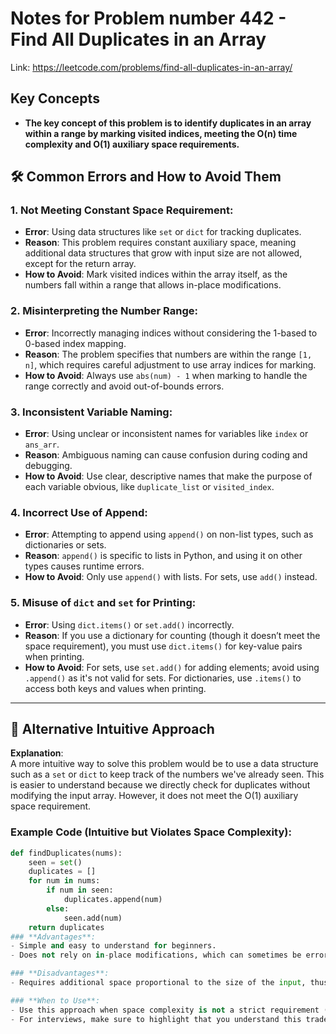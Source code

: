 # Notes for Problem number 442 - Find All Duplicates in an Array

Link: https://leetcode.com/problems/find-all-duplicates-in-an-array/

## Key Concepts
- **The key concept of this problem is to identify duplicates in an array within a range by marking visited indices, meeting the O(n) time complexity and O(1) auxiliary space requirements.**

## 🛠️ Common Errors and How to Avoid Them

### 1. Not Meeting Constant Space Requirement:
- **Error**: Using data structures like `set` or `dict` for tracking duplicates.
- **Reason**: This problem requires constant auxiliary space, meaning additional data structures that grow with input size are not allowed, except for the return array.
- **How to Avoid**: Mark visited indices within the array itself, as the numbers fall within a range that allows in-place modifications.

### 2. Misinterpreting the Number Range:
- **Error**: Incorrectly managing indices without considering the 1-based to 0-based index mapping.
- **Reason**: The problem specifies that numbers are within the range `[1, n]`, which requires careful adjustment to use array indices for marking.
- **How to Avoid**: Always use `abs(num) - 1` when marking to handle the range correctly and avoid out-of-bounds errors.

### 3. Inconsistent Variable Naming:
- **Error**: Using unclear or inconsistent names for variables like `index` or `ans_arr`.
- **Reason**: Ambiguous naming can cause confusion during coding and debugging.
- **How to Avoid**: Use clear, descriptive names that make the purpose of each variable obvious, like `duplicate_list` or `visited_index`.

### 4. Incorrect Use of Append:
- **Error**: Attempting to append using `append()` on non-list types, such as dictionaries or sets.
- **Reason**: `append()` is specific to lists in Python, and using it on other types causes runtime errors.
- **How to Avoid**: Only use `append()` with lists. For sets, use `add()` instead.

### 5. Misuse of `dict` and `set` for Printing:
- **Error**: Using `dict.items()` or `set.add()` incorrectly.
- **Reason**: If you use a dictionary for counting (though it doesn’t meet the space requirement), you must use `dict.items()` for key-value pairs when printing.
- **How to Avoid**: For sets, use `set.add()` for adding elements; avoid using `.append()` as it's not valid for sets. For dictionaries, use `.items()` to access both keys and values when printing.
---

## 📝 Alternative Intuitive Approach  

**Explanation**:  
A more intuitive way to solve this problem would be to use a data structure such as a `set` or `dict` to keep track of the numbers we've already seen. This is easier to understand because we directly check for duplicates without modifying the input array. However, it does not meet the O(1) auxiliary space requirement.

### Example Code (Intuitive but Violates Space Complexity):  

```python
def findDuplicates(nums):
    seen = set()
    duplicates = []
    for num in nums:
        if num in seen:
            duplicates.append(num)
        else:
            seen.add(num)
    return duplicates
### **Advantages**:
- Simple and easy to understand for beginners.
- Does not rely on in-place modifications, which can sometimes be error-prone.

### **Disadvantages**:
- Requires additional space proportional to the size of the input, thus violating the constant space requirement of the problem.

### **When to Use**:
- Use this approach when space complexity is not a strict requirement (e.g., during initial problem-solving or for conceptual clarity).
- For interviews, make sure to highlight that you understand this trade-off and can switch to the more advanced approach when necessary.


